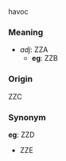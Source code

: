 havoc
### Meaning
+ _adj_: ZZA
    + __eg__: ZZB

### Origin

ZZC

### Synonym

__eg__: ZZD

+ ZZE


